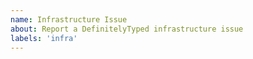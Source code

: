 ```yaml
---
name: Infrastructure Issue
about: Report a DefinitelyTyped infrastructure issue
labels: 'infra'
---
```


<!-- 
Is something wrong with CI or publishing infrastructure?

- Check the [Infrastructure status updates](https://github.com/DefinitelyTyped/DefinitelyTyped/issues/44317) thread for known issues.
- Leave a message on the [DefinitelyTyped channel in the TypeScript Community Discord](https://discord.gg/typescript).

-->
